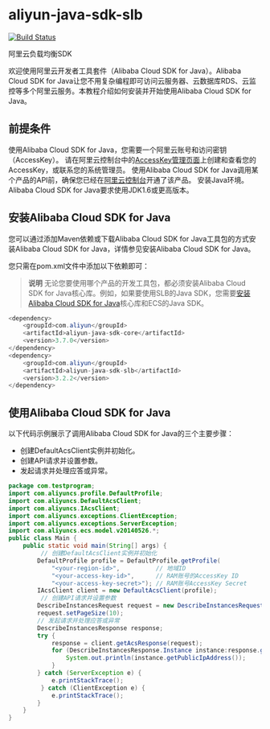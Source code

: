 # aliyun-java-sdk-slb
[![Build Status](https://dev.azure.com/lingyuntech/aliyun-java-sdk-slb/_apis/build/status/lihangqi.aliyun-java-sdk-slb?branchName=master)](https://dev.azure.com/lingyuntech/aliyun-java-sdk-slb/_build/latest?definitionId=7&branchName=master)

阿里云负载均衡SDK

欢迎使用阿里云开发者工具套件（Alibaba Cloud SDK for Java）。Alibaba Cloud SDK for Java让您不用复杂编程即可访问云服务器、云数据库RDS、云监控等多个阿里云服务。本教程介绍如何安装并开始使用Alibaba Cloud SDK for Java。

## 前提条件
使用Alibaba Cloud SDK for Java，您需要一个阿里云账号和访问密钥（AccessKey）。 请在阿里云控制台中的[AccessKey管理页面](https://usercenter.console.aliyun.com/?spm=a2c4g.11186623.2.14.32f72c44JN1mCw#/manage/ak)上创建和查看您的AccessKey，或联系您的系统管理员。
使用Alibaba Cloud SDK for Java调用某个产品的API前，确保您已经在[阿里云控制台](https://home.console.aliyun.com/?spm=a2c4g.11186623.2.15.32f72c44JN1mCw)开通了该产品。
安装Java环境。Alibaba Cloud SDK for Java要求使用JDK1.6或更高版本。

## 安装Alibaba Cloud SDK for Java
您可以通过添加Maven依赖或下载Alibaba Cloud SDK for Java工具包的方式安装Alibaba Cloud SDK for Java，详情参见安装Alibaba Cloud SDK for Java。

您只需在pom.xml文件中添加以下依赖即可：

> **说明** 无论您要使用哪个产品的开发工具包，都必须安装Alibaba Cloud SDK for Java核心库。例如，如果要使用SLB的Java SDK，您需要[安装Alibaba Cloud SDK for Java](https://help.aliyun.com/document_detail/52740.html?spm=a2c4g.11186623.2.16.32f72c44JN1mCw#concept-mkk-vpj-zdb)核心库和ECS的Java SDK。

```java
<dependency>
    <groupId>com.aliyun</groupId>
    <artifactId>aliyun-java-sdk-core</artifactId>
    <version>3.7.0</version>
</dependency>
<dependency>
    <groupId>com.aliyun</groupId>
    <artifactId>aliyun-java-sdk-slb</artifactId>
    <version>3.2.2</version>
</dependency>
```

## 使用Alibaba Cloud SDK for Java
以下代码示例展示了调用Alibaba Cloud SDK for Java的三个主要步骤：

- 创建DefaultAcsClient实例并初始化。
- 创建API请求并设置参数。
- 发起请求并处理应答或异常。

```java
package com.testprogram;
import com.aliyuncs.profile.DefaultProfile;
import com.aliyuncs.DefaultAcsClient;
import com.aliyuncs.IAcsClient;
import com.aliyuncs.exceptions.ClientException;
import com.aliyuncs.exceptions.ServerException;
import com.aliyuncs.ecs.model.v20140526.*;
public class Main {
    public static void main(String[] args) {
         // 创建DefaultAcsClient实例并初始化
        DefaultProfile profile = DefaultProfile.getProfile(
            "<your-region-id>",          // 地域ID
            "<your-access-key-id>",      // RAM账号的AccessKey ID
            "<your-access-key-secret>"); // RAM账号AccessKey Secret
        IAcsClient client = new DefaultAcsClient(profile);
         // 创建API请求并设置参数
        DescribeInstancesRequest request = new DescribeInstancesRequest();
        request.setPageSize(10);
        // 发起请求并处理应答或异常
        DescribeInstancesResponse response;
        try {
            response = client.getAcsResponse(request);
            for (DescribeInstancesResponse.Instance instance:response.getInstances()) {
                System.out.println(instance.getPublicIpAddress());
            }
        } catch (ServerException e) {
            e.printStackTrace();
         } catch (ClientException e) {
            e.printStackTrace();
        }
    }
}
```
